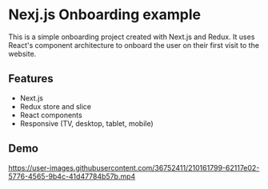
# Nexj.js Onboarding example

This is a simple onboarding project created with Next.js and Redux. It uses React's component
architecture to onboard the user on their first visit to the website. 


## Features
- Next.js
- Redux store and slice
- React components
- Responsive (TV, desktop, tablet, mobile)


## Demo

https://user-images.githubusercontent.com/36752411/210161799-62117e02-5776-4565-9b4c-41d47784b57b.mp4

